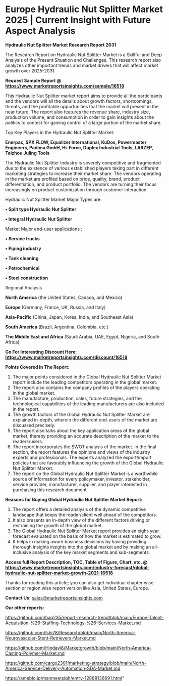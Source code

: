 # Europe Hydraulic Nut Splitter Market 2025 | Current Insight with Future Aspect Analysis

<strong>Hydraulic Nut Splitter Market Research Report 2031</strong>

The Research Report on Hydraulic Nut Splitter Market is a Skillful and Deep Analysis of the Present Situation and Challenges. This research report also analyzes other important trends and market drivers that will affect market growth over 2025-2031.

<strong>Request Sample Report @ <a href=https://www.marketreportsinsights.com/sample/16518>https://www.marketreportsinsights.com/sample/16518</a></strong>

This Hydraulic Nut Splitter market report aims to provide all the participants and the vendors will all the details about growth factors, shortcomings, threats, and the profitable opportunities that the market will present in the near future. The report also features the revenue share, industry size, production volume, and consumption in order to gain insights about the politics to contest for gaining control of a large portion of the market share.

Top Key Players in the Hydraulic Nut Splitter Market:

<strong>Enerpac, SPX FLOW, Equalizer International, KuDos, Powermaster Engineers, Padima GmbH, Hi-Force, Duplex Industrial Tools, LARZEP, Taizhou Juling Tools</strong>

The Hydraulic Nut Splitter Industry is severely competitive and fragmented due to the existence of various established players taking part in different marketing strategies to increase their market share. The vendors operating in the market are profiled based on price, quality, brand, product differentiation, and product portfolio. The vendors are turning their focus increasingly on product customization through customer interaction.

Hydraulic Nut Splitter Market Major Types are:

<strong>• Split type Hydraulic Nut Splitter

• Integral Hydraulic Nut Splitter</strong>

Market Major end-user applications :

<strong>• Service trucks

• Piping industry

• Tank cleaning

• Petrochemical

• Steel construction</strong>

Regional Analysis

</u><strong><b>North America</b></strong> (the United States, Canada, and Mexico)

<strong><b>Europe </b></strong>(Germany, France, UK, Russia, and Italy)

<strong><b>Asia-Pacific</b></strong> (China, Japan, Korea, India, and Southeast Asia)

<strong><b>South America</b></strong> (Brazil, Argentina, Colombia, etc.)

<strong><b>The Middle East and Africa</b></strong> (Saudi Arabia, UAE, Egypt, Nigeria, and South Africa)

<strong>Go For Interesting Discount Here: <a href=https://www.marketreportsinsights.com/discount/16518>https://www.marketreportsinsights.com/discount/16518</a></strong>

<strong>Points Covered in The Report:</strong>
<ol>
  <li>The major points considered in the Global Hydraulic Nut Splitter Market report include the leading competitors operating in the global market.</li>
  <li>The report also contains the company profiles of the players operating in the global market.</li>
  <li>The manufacture, production, sales, future strategies, and the technological capabilities of the leading manufacturers are also included in the report.</li>
  <li>The growth factors of the Global Hydraulic Nut Splitter Market are explained in-depth, wherein the different end-users of the market are discussed precisely.</li>
  <li>The report also talks about the key application areas of the global market, thereby providing an accurate description of the market to the readers/users.</li>
  <li>The report incorporates the SWOT analysis of the market. In the final section, the report features the opinions and views of the industry experts and professionals. The experts analyzed the export/import policies that are favorably influencing the growth of the Global Hydraulic Nut Splitter Market.</li>
  <li>The report on the Global Hydraulic Nut Splitter Market is a worthwhile source of information for every policymaker, investor, stakeholder, service provider, manufacturer, supplier, and player interested in purchasing this research document.</li>
</ol>
<strong>Reasons for Buying Global Hydraulic Nut Splitter Market Report:</strong>

<ol>
  <li>The report offers a detailed analysis of the dynamic competitive landscape that keeps the reader/client well ahead of the competitors.</li>
  <li>It also presents an in-depth view of the different factors driving or restraining the growth of the global market.</li>
  <li>The Global Hydraulic Nut Splitter Market report provides an eight-year forecast evaluated on the basis of how the market is estimated to grow.</li>
  <li>It helps in making aware business decisions by having providing thorough insights insights into the global market and by making an all-inclusive analysis of the key market segments and sub-segments.</li>
</ol>
<strong>Access full Report Description, TOC, Table of Figure, Chart, etc. @ <a href=https://www.marketreportsinsights.com/industry-forecast/global-hydraulic-nut-splitter-market-growth-2021-16518>https://www.marketreportsinsights.com/industry-forecast/global-hydraulic-nut-splitter-market-growth-2021-16518</a></strong>


Thanks for reading this article; you can also get individual chapter wise section or region wise report version like Asia, United States, Europe.

<strong>Contact Us:</strong>
sales@marketreportsinsights.com

<strong>Our other reports:</strong>

<a href=https://github.com/haq235/report-research-trend/blob/main/Europe-Talent-Acquisition-%26-Staffing-Technology-%26-Services-Market.md>https://github.com/haq235/report-research-trend/blob/main/Europe-Talent-Acquisition-%26-Staffing-Technology-%26-Services-Market.md</a>

<a href=https://github.com/Ishi78/Research/blob/main/North-America-Neurovascular-Stent-Retrievers-Market.md>https://github.com/Ishi78/Research/blob/main/North-America-Neurovascular-Stent-Retrievers-Market.md</a>

<a href=https://github.com/Hindavi8/Marketgrowth/blob/main/North-America-Casting-Polymer-Market.md>https://github.com/Hindavi8/Marketgrowth/blob/main/North-America-Casting-Polymer-Market.md</a>

<a href=https://github.com/cargo2301/marketing-strategy/blob/main/North-America-Service-Delivery-Automation-SDA-Market.md>https://github.com/cargo2301/marketing-strategy/blob/main/North-America-Service-Delivery-Automation-SDA-Market.md</a>

<a href=https://ameblo.jp/manmeetsigh/entry-12888136691.html>https://ameblo.jp/manmeetsigh/entry-12888136691.html</a>"
